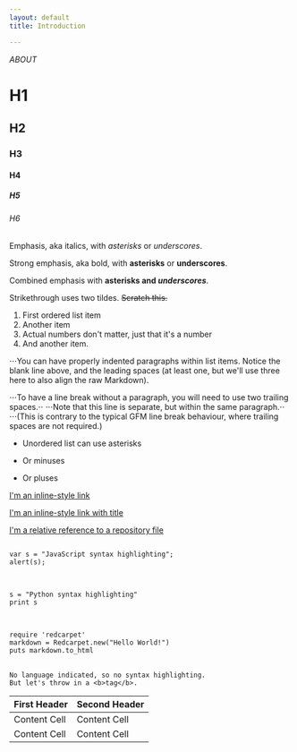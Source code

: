 ```yaml
---
layout: default
title: Introduction

---
```

_ABOUT_

# H1

## H2

### H3

#### H4

##### H5

###### H6

Emphasis, aka italics, with *asterisks* or _underscores_.

Strong emphasis, aka bold, with **asterisks** or __underscores__.

Combined emphasis with **asterisks and _underscores_**.

Strikethrough uses two tildes. ~~Scratch this.~~

1. First ordered list item
2. Another item
1. Actual numbers don't matter, just that it's a number
4. And another item.

⋅⋅⋅You can have properly indented paragraphs within list items. Notice the blank line above, and the leading spaces (at least one, but we'll use three here to also align the raw Markdown).

⋅⋅⋅To have a line break without a paragraph, you will need to use two trailing spaces.⋅⋅
⋅⋅⋅Note that this line is separate, but within the same paragraph.⋅⋅
⋅⋅⋅(This is contrary to the typical GFM line break behaviour, where trailing spaces are not required.)

* Unordered list can use asterisks
- Or minuses
+ Or pluses


[I'm an inline-style link](https://www.google.com)

[I'm an inline-style link with title](https://www.google.com "Google's Homepage")

[I'm a relative reference to a repository file](../blob/master/LICENSE)

<pre>
<code>
var s = "JavaScript syntax highlighting";
alert(s);
</code>
</pre>

<pre>
<code>
s = "Python syntax highlighting"
print s
</code>
</pre>

<pre>
<code>
require 'redcarpet'
markdown = Redcarpet.new("Hello World!")
puts markdown.to_html
</code>
</pre>

```
No language indicated, so no syntax highlighting.
But let's throw in a <b>tag</b>.
```

First Header  | Second Header
------------- | -------------
Content Cell  | Content Cell
Content Cell  | Content Cell
